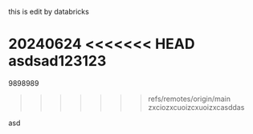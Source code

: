 this is edit by databricks

20240624
<<<<<<< HEAD
asdsad123123
=======
9898989
>>>>>>> refs/remotes/origin/main
zxciozxcuoizcxuoizxcasddas

asd